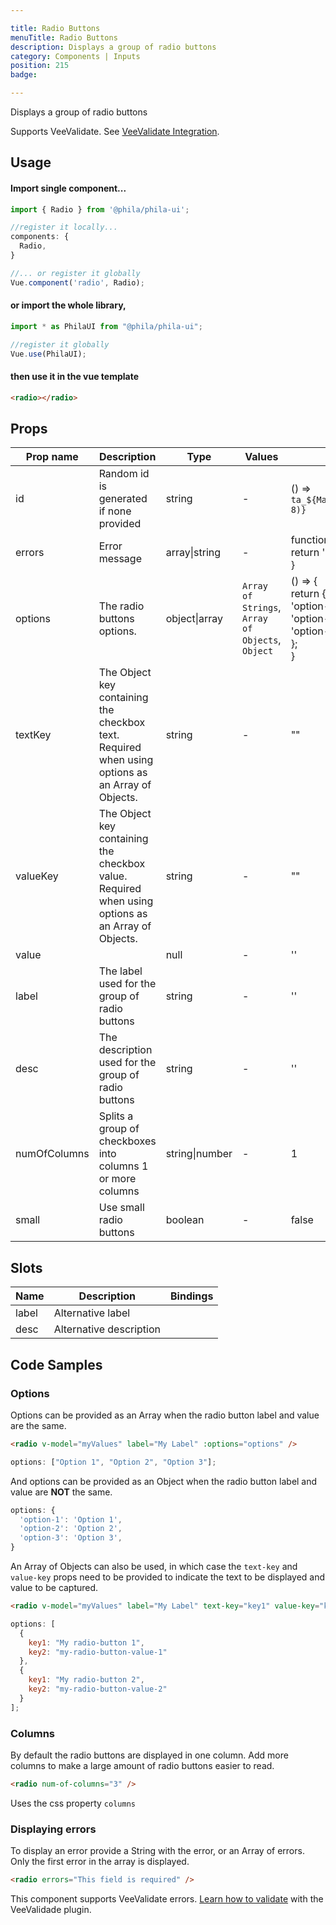 ```yaml
---

title: Radio Buttons
menuTitle: Radio Buttons
description: Displays a group of radio buttons
category: Components | Inputs
position: 215
badge:

---
```


Displays a group of radio buttons

<alert>Supports VeeValidate. See [VeeValidate Integration](/vee-validate-integration).</alert>

## Usage

#### Import single component...

```js
import { Radio } from '@phila/phila-ui';

//register it locally...
components: {
  Radio,
}

//... or register it globally
Vue.component('radio', Radio);
```

#### or import the whole library,

```js
import * as PhilaUI from "@phila/phila-ui";

//register it globally
Vue.use(PhilaUI);
```

#### then use it in the vue template

```html
<radio></radio>
```

## Props

| Prop name    | Description                                                                                       | Type           | Values                                           | Default                                                                                                              |
| ------------ | ------------------------------------------------------------------------------------------------- | -------------- | ------------------------------------------------ | -------------------------------------------------------------------------------------------------------------------- |
| id           | Random id is generated if none provided                                                           | string         | -                                                | () => `ta_${Math.random().toString(12).substring(2, 8)}`                                                             |
| errors       | Error message                                                                                     | array\|string  | -                                                | function() {<br> return '';<br>}                                                                                     |
| options      | The radio buttons options.                                                                        | object\|array  | `Array of Strings`, `Array of Objects`, `Object` | () => {<br> return {<br> 'option-1': 'Option 1',<br> 'option-2': 'Option 2',<br> 'option-3': 'Option 3',<br> };<br>} |
| textKey      | The Object key containing the checkbox text. Required when using options as an Array of Objects.  | string         | -                                                | ""                                                                                                                   |
| valueKey     | The Object key containing the checkbox value. Required when using options as an Array of Objects. | string         | -                                                | ""                                                                                                                   |
| value        |                                                                                                   | null           | -                                                | ''                                                                                                                   |
| label        | The label used for the group of radio buttons                                                     | string         | -                                                | ''                                                                                                                   |
| desc         | The description used for the group of radio buttons                                               | string         | -                                                | ''                                                                                                                   |
| numOfColumns | Splits a group of checkboxes into columns 1 or more columns                                       | string\|number | -                                                | 1                                                                                                                    |
| small        | Use small radio buttons                                                                           | boolean        | -                                                | false                                                                                                                |

## Slots

| Name  | Description             | Bindings |
| ----- | ----------------------- | -------- |
| label | Alternative label       |          |
| desc  | Alternative description |          |

## Code Samples

### Options

Options can be provided as an Array when the radio button label and value are the same.

```html
<radio v-model="myValues" label="My Label" :options="options" />
```

```js
options: ["Option 1", "Option 2", "Option 3"];
```

And options can be provided as an Object when the radio button label and value are **NOT** the same.

```js
options: {
  'option-1': 'Option 1',
  'option-2': 'Option 2',
  'option-3': 'Option 3',
}
```

An Array of Objects can also be used, in which case the `text-key` and `value-key` props need to be provided to indicate the text to be displayed and value to be captured.

```html
<radio v-model="myValues" label="My Label" text-key="key1" value-key="key2" />
```

```js
options: [
  {
    key1: "My radio-button 1",
    key2: "my-radio-button-value-1"
  },
  {
    key1: "My radio-button 2",
    key2: "my-radio-button-value-2"
  }
];
```

### Columns

By default the radio buttons are displayed in one column. Add more columns to make a large amount of radio buttons easier to read.

```html
<radio num-of-columns="3" />
```

<alert>Uses the css property `columns`</alert>

### Displaying errors

To display an error provide a String with the error, or an Array of errors. Only the first error in the array is displayed.

```html
<radio errors="This field is required" />
```

<alert>This component supports VeeValidate errors. [Learn how to validate](/vee-validate-integration) with the VeeValidade plugin.<a></alert>
